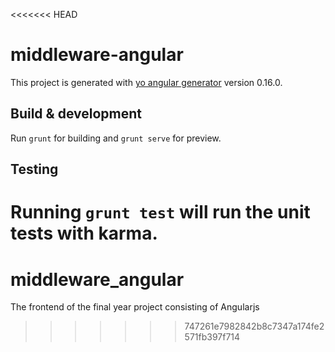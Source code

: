 <<<<<<< HEAD
# middleware-angular

This project is generated with [yo angular generator](https://github.com/yeoman/generator-angular)
version 0.16.0.

## Build & development

Run `grunt` for building and `grunt serve` for preview.

## Testing

Running `grunt test` will run the unit tests with karma.
=======
# middleware_angular
The frontend of the final year project consisting of Angularjs
>>>>>>> 747261e7982842b8c7347a174fe2571fb397f714

